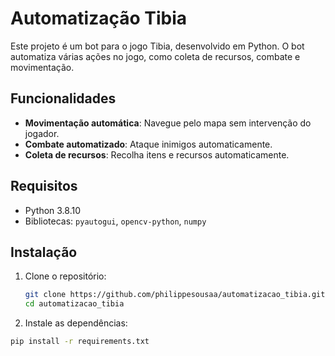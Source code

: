 # Automatização Tibia

Este projeto é um bot para o jogo Tibia, desenvolvido em Python. O bot automatiza várias ações no jogo, como coleta de recursos, combate e movimentação.

## Funcionalidades

- **Movimentação automática**: Navegue pelo mapa sem intervenção do jogador.
- **Combate automatizado**: Ataque inimigos automaticamente.
- **Coleta de recursos**: Recolha itens e recursos automaticamente.

## Requisitos

- Python 3.8.10
- Bibliotecas: `pyautogui`, `opencv-python`, `numpy`

## Instalação

1. Clone o repositório:
   ```bash
   git clone https://github.com/philippesousaa/automatizacao_tibia.git
   cd automatizacao_tibia


2. Instale as dependências:
 ```bash
pip install -r requirements.txt
